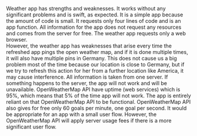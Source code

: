 Weather app has strengths and weaknesses. It works without any significant problems and is swift, as expected. It is a simple app because the amount of code is small. It requests only four lines of code and is an app function. All information for the app does not request any resources and comes from the server for free. The weather app requests only a web browser.  
However, the weather app has weaknesses that arise every time the refreshed app pings the open weather map, and if it is done multiple times, it will also have multiple pins in Germany. This does not cause us a big problem most of the time because our location is close to Germany, but if we try to refresh this action for her from a further location like America, it may cause interference.
All information is taken from one server. If something happens to the server, the app will not work and will be unavailable. OpenWeatherMap API have uptime (web services) which is 95%, which means that 5% of the time app will not work. The app is entirely reliant on that OpenWeatherMap API to be functional.
OpenWeatherMap API also gives for free only 60 goals per minute, one goal per second. It would be appropriate for an app with a small user flow. However, the OpenWeatherMap API will apply server usage fees if there is a more significant user flow.
